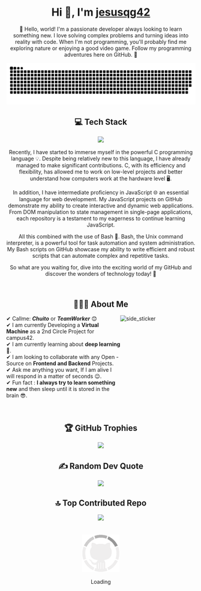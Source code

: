  <h1 align="center">Hi 👋, I'm <a href="https://100rabhcsmc.github.io/Me.io/" target="blank">
jesusqg42</a></h1>
<p align="center">💫 Hello, world! I'm a passionate developer always looking to learn something new. I love solving complex problems and turning ideas into reality with code. When I'm not programming, you'll probably find me exploring nature or enjoying a good video game. Follow my programming adventures here on GitHub. 🚀</p>

<div align="center">
  <img  src="https://github.com/1999AZZAR/1999AZZAR/blob/readme/resources/img/grid-snake.svg"
       alt="snake" /></a>
</div

<div>
    <h2 align="center">💻 Tech Stack</h2>
</div>
<p align="center">
  <a href="https://skillicons.dev">
    <img src="https://skillicons.dev/icons?i=c,js,css,html,react,git,linux,npm,vite,figma,bash,cloudflare,md,vscode&perline=14" />
  </a>
</p>

<p align="center">Recently, I have started to immerse myself in the powerful C programming language 💡. Despite being relatively new to this language, I have already managed to make significant contributions. C, with its efficiency and flexibility, has allowed me to work on low-level projects and better understand how computers work at the hardware level 🖥️.</p>

<p align="center">In addition, I have intermediate proficiency in JavaScript 🌐 an essential language for web development. My JavaScript projects on GitHub demonstrate my ability to create interactive and dynamic web applications. From DOM manipulation to state management in single-page applications, each repository is a testament to my eagerness to continue learning JavaScript.</p>

<p align="center">All this combined with the use of Bash 🐚. Bash, the Unix command interpreter, is a powerful tool for task automation and system administration. My Bash scripts on GitHub showcase my ability to write efficient and robust scripts that can automate complex and repetitive tasks.</p>

<p align="center">So what are you waiting for, dive into the exciting world of my GitHub and discover the wonders of technology today! 🎉</p>
<br>
<h2 align="center">👨🏻‍💻 About Me</h2><img align="right" width=200px height=200px alt="side_sticker" src="https://media.giphy.com/media/TEnXkcsHrP4YedChhA/giphy.gif" />

✔ Callme: ***Chuito*** or ***TeamWorker*** 😊 <br>
✔ I am currently Developing a **Virtual Machine** as a 2nd Circle Project for campus42. <br>
✔ I am currently learning about **deep learning**🥰. <br>
✔ I am looking to collaborate with any Open - Source on **Frontend and Backend** Projects. <br>
✔ Ask me anything you want, If I am alive I will respond in a matter of seconds 😉. <br>
✔ Fun fact : **I always try to learn something new** and then sleep until it is stored in the brain 😎.
<br> <br> <br>
<div align="center">
   <h2> 🏆 GitHub Trophies</h2>
   <figure> <img src="https://github-profile-trophy.vercel.app/?username=jesusqg42&theme=gruvbox&no-frame=true&no-bg=false&margin-w=4"></div>
</div>

<div align="center">
   <h2>✍️ Random Dev Quote</h2>
   <img src="https://quotes-github-readme.vercel.app/api?type=horizontal&theme=gruvbox">
</div>

<div align="center">
  <h2>🔝 Top Contributed Repo</h2>
  <img src="https://github-contributor-stats.vercel.app/api?username=jesusqg42&limit=5&theme=gruvbox&combine_all_yearly_contributions=true">
</div>
<br><br>
<div align=center>
    <img src="https://raw.githubusercontent.com/AhmedFathyDev/AhmedFathyDev/main/GitHub.gif" alt="GitHub Octocat Logo" height="100">
    <p>Loading</p>
</div>
